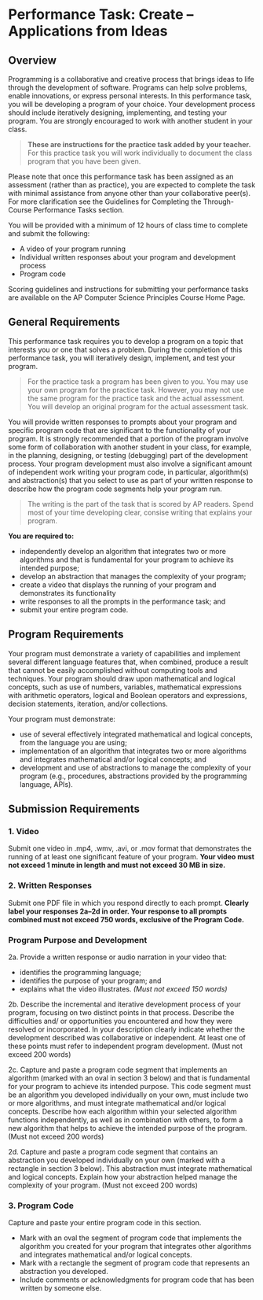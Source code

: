# Performance Task: Create – Applications from Ideas
## Overview

Programming is a collaborative and creative process that brings ideas to life through the development of software. Programs can help solve problems, enable innovations, or express personal interests. In this performance task, you will be developing a program of your choice. Your development process should include iteratively designing, implementing, and testing your program. You are strongly encouraged to work with another student in your class.

> **These are instructions for the practice task added by your teacher.** For this practice task you will work individually to document the class program that you have been given.

Please note that once this performance task has been assigned as an assessment
(rather than as practice), you are expected to complete the task with minimal
assistance from anyone other than your collaborative peer(s). For more clarification see the Guidelines for Completing the Through-Course Performance Tasks section.

You will be provided with a minimum of 12 hours of class time to complete and submit the following:
* A video of your program running
* Individual written responses about your program and development process
* Program code

Scoring guidelines and instructions for submitting your performance tasks are
available on the AP Computer Science Principles Course Home Page.

## General Requirements

This performance task requires you to develop a program on a topic that interests you or one that solves a problem. During the completion of this performance task, you will iteratively design, implement, and test your program. 

> For the practice task a program has been given to you. You may use your own program for the practice task. However, you may not use the same program for the practice task and the actual assessment. You will develop an original program for the actual assessment task.

You will provide written responses to prompts about your program and specific program code that are significant to the functionality of your program. It is strongly recommended that a portion of the program involve some form of collaboration with another student in your class, for example, in the planning, designing, or testing (debugging) part of the development process. Your program development must also involve a significant amount of independent work writing your program code, in particular, algorithm(s) and abstraction(s) that you select to use as part of your written response to describe how the program code segments help your program run.

> The writing is the part of the task that is scored by AP readers. Spend most of your time developing clear, consise writing that explains your program.

**You are required to:**
* independently develop an algorithm that integrates two or more algorithms and
that is fundamental for your program to achieve its intended purpose;
* develop an abstraction that manages the complexity of your program;
* create a video that displays the running of your program and demonstrates its
functionality
* write responses to all the prompts in the performance task; and
* submit your entire program code.

## Program Requirements

Your program must demonstrate a variety of capabilities and implement several
different language features that, when combined, produce a result that cannot be
easily accomplished without computing tools and techniques. Your program should
draw upon mathematical and logical concepts, such as use of numbers, variables,
mathematical expressions with arithmetic operators, logical and Boolean operators and expressions, decision statements, iteration, and/or collections.

Your program must demonstrate:
* use of several effectively integrated mathematical and logical concepts, from the language you are using;
* implementation of an algorithm that integrates two or more algorithms and integrates mathematical and/or logical concepts; and
* development and use of abstractions to manage the complexity of your program
(e.g., procedures, abstractions provided by the programming language, APIs).

## Submission Requirements

### 1. Video
Submit one video in .mp4, .wmv, .avi, or .mov format that demonstrates the running of at least one significant feature of your program. **Your video must not exceed 1 minute in length and must not exceed 30 MB in size.**

### 2. Written Responses
Submit one PDF file in which you respond directly to each prompt. **Clearly label your responses 2a–2d in order. Your response to all prompts combined must not exceed 750 words, exclusive of the Program Code.**

### Program Purpose and Development

2a. Provide a written response or audio narration in your video that:
* identifies the programming language;
* identifies the purpose of your program; and
* explains what the video illustrates.
_(Must not exceed 150 words)_

2b. Describe the incremental and iterative development process of your program,
focusing on two distinct points in that process. Describe the difficulties and/
or opportunities you encountered and how they were resolved or incorporated.
In your description clearly indicate whether the development described was collaborative or independent. At least one of these points must refer to independent program development. (Must not exceed 200 words)

2c. Capture and paste a program code segment that implements an algorithm
(marked with an oval in section 3 below) and that is fundamental for your
program to achieve its intended purpose. This code segment must be an
algorithm you developed individually on your own, must include two or more
algorithms, and must integrate mathematical and/or logical concepts. Describe
how each algorithm within your selected algorithm functions independently,
as well as in combination with others, to form a new algorithm that helps to
achieve the intended purpose of the program. (Must not exceed 200 words)

2d. Capture and paste a program code segment that contains an abstraction you
developed individually on your own (marked with a rectangle in section 3
below). This abstraction must integrate mathematical and logical concepts.
Explain how your abstraction helped manage the complexity of your program.
(Must not exceed 200 words)

### 3. Program Code
Capture and paste your entire program code in this section.
* Mark with an oval the segment of program code that implements the algorithm
you created for your program that integrates other algorithms and integrates
mathematical and/or logical concepts.
* Mark with a rectangle the segment of program code that represents an
abstraction you developed.
* Include comments or acknowledgments for program code that has been written
by someone else.
